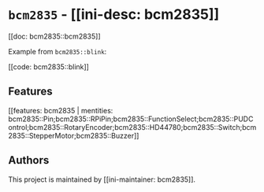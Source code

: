 # `bcm2835` - [[ini-desc: bcm2835]]

[[doc: bcm2835::bcm2835]]

Example from `bcm2835::blink`:

[[code: bcm2835::blink]]

## Features

[[features: bcm2835 | mentities: bcm2835::Pin;bcm2835::RPiPin;bcm2835::FunctionSelect;bcm2835::PUDControl;bcm2835::RotaryEncoder;bcm2835::HD44780;bcm2835::Switch;bcm2835::StepperMotor;bcm2835::Buzzer]]

## Authors

This project is maintained by [[ini-maintainer: bcm2835]].
